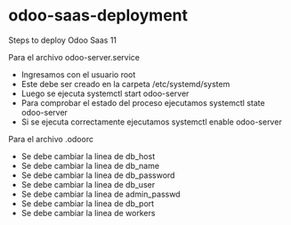 # odoo-saas-deployment
Steps to deploy Odoo Saas 11

Para el archivo odoo-server.service 
  - Ingresamos con el usuario root
  - Este debe ser creado en la carpeta /etc/systemd/system
  - Luego se ejecuta systemctl start odoo-server
  - Para comprobar el estado del proceso ejecutamos systemctl state odoo-server 
  - Si se ejecuta correctamente ejecutamos systemctl enable odoo-server
  
  
Para el archivo .odoorc
  - Se debe cambiar la linea de db_host
  - Se debe cambiar la linea de db_name
  - Se debe cambiar la linea de db_password
  - Se debe cambiar la linea de db_user
  - Se debe cambiar la linea de admin_passwd
  - Se debe cambiar la linea de db_port
  - Se debe cambiar la linea de workers
  
  

